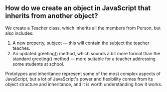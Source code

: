 ## How do we create an object in JavaScript that inherits from another object?

We create a Teacher class, which inherits all the members from Person, but also includes:
1. A new property, subject — this will contain the subject the teacher teaches.
2. An updated greeting() method, which sounds a bit more formal than the standard greeting() method — more suitable for a teacher addressing some students at school.


Prototypes and inheritance represent some of the most complex aspects of JavaScript, but a lot of JavaScript's power and flexibility comes from its object structure and inheritance, and it is worth understanding how it works.